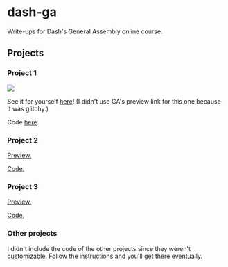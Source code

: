 # dash-ga
Write-ups for Dash's General Assembly online course. 

## Projects
### Project 1

![](https://i.imgur.com/o4uG4Ly.png)

See it for yourself [here](https://htmlpreview.github.io/?https://github.com/jadenong/dash-ga/blob/master/project-1.htm)! (I didn't use GA's preview link for this one because it was glitchy.)

Code [here](https://github.com/jadenong/dash-ga/blob/master/project-1.htm).

### Project 2

[Preview.](https://dash.generalassemb.ly/jadenong/build-your-own-blog-theme)

[Code.](https://github.com/jadenong/dash-ga/blob/master/project-2.htm)

### Project 3

[Preview.](https://dash.generalassemb.ly/jadenong/build-your-own-business-website)

[Code.](https://github.com/jadenong/dash-ga/blob/master/project-3.htm)

### Other projects

I didn't include the code of the other projects since they weren't customizable. Follow the instructions and you'll get there eventually.

